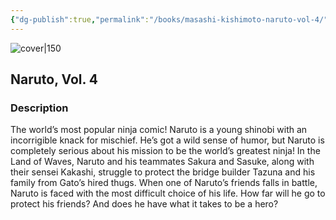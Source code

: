 ```yaml
---
{"dg-publish":true,"permalink":"/books/masashi-kishimoto-naruto-vol-4/","title":"\"Naruto, Vol. 4\"","tags":["manga","Fantasy"]}
---
```




![cover|150](http://books.google.com/books/content?id=tewgMQAACAAJ&printsec=frontcover&img=1&zoom=1&source=gbs_api)

## Naruto, Vol. 4

### Description

The world’s most popular ninja comic! Naruto is a young shinobi with an incorrigible knack for mischief. He’s got a wild sense of humor, but Naruto is completely serious about his mission to be the world’s greatest ninja! In the Land of Waves, Naruto and his teammates Sakura and Sasuke, along with their sensei Kakashi, struggle to protect the bridge builder Tazuna and his family from Gato’s hired thugs. When one of Naruto’s friends falls in battle, Naruto is faced with the most difficult choice of his life. How far will he go to protect his friends? And does he have what it takes to be a hero?
```